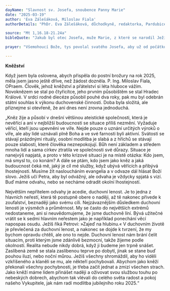 ```yaml
---
dayName: "Slavnost sv. Josefa, snoubence Panny Marie"
date: "2025-03-19"
author: 'Eva Zálešáková, Miloslav Fiala'
authorDetails: "PhDr. Eva Zálešáková, důchodkyně, redaktorka, Pardubice; P. Ing. Miloslav Fiala, OPraem., kněz"

source: "Mt 1,16.18-21.24a"
bibleQuote: "Jakub byl otec Josefa, muže Marie, z které se narodil Ježíš, nazývaný Kristus. S narozením Ježíše Krista to bylo takto: Jeho matka Maria byla zasnoubena s Josefem. Ale dříve než spolu začali bydlet, ukázalo se, že počala z Ducha Svatého. Protože její muž Josef byl spravedlivý a nechtěl ji vydat pohaně, rozhodl se tajně se s ní rozejít. Když už to chtěl udělat, zjevil se mu ve snu anděl Páně a řekl: „Josefe, synu Davidův, neboj se k sobě vzít svou manželku Marii. Vždyť dítě, které počala, je z Ducha Svatého. Porodí syna a dáš mu jméno Ježíš; on totiž spasí svůj lid od hříchů.“ Když se Josef probudil ze spánku, udělal, jak mu anděl Páně přikázal."

prayer: "Všemohoucí Bože, tys povolal svatého Josefa, aby už od počátku chránil dílo našeho vykoupení; dej, ať tvá církev s jeho pomocí věrně plní svůj úkol při uskutečňování díla spásy. Skrze tvého Syna Ježíše Krista, našeho Pána, neboť on s tebou v jednotě Ducha Svatého žije a kraluje po všechny věky věků. Amen."

---
```


**Kněžství** 

Když jsem byla oslovena, abych přispěla do postní brožury na rok 2025, měla jsem jasno ještě dříve, než žádost dozněla. P. Ing. Miloslav Fiala, OPraem. Člověk, jehož kněžství a přátelství si léta hluboce vážím. Novoknězem se stal po čtyřicítce, jeho prvním působištěm se stal Hradec Králové. V srdci rodné diecéze působil pouhé dva roky, pak mu byl odebrán státní souhlas k výkonu duchovenské činnosti. Doba byla složitá, ale přiznejme si otevřeně, že ani dnes není zrovna jednoduchá. 

„Kněz žije a působí v dnešní většinou ateistické společnosti, která je nevěřící a ani v nejbližší budoucnosti se situace příliš nezmění. Vyžaduje věřící, kteří jsou upevněni ve víře. Nejde pouze o uznání určitých výroků o víře, ale aby lidé uznávali plně Boha a ve své farnosti byli aktivní. Svátosti se stávají prázdnými rituály, osobní modlitba je slabá a z hříchů se stávají pouze slabosti, které člověka neznepokojují. Bůh není základem a středem mnoha lidí a sama církev ztratila ve společnosti své důrazy. Situace je nanejvýš napjatá, a proto v této krizové situaci je na místě otázka: Kdo jsem, má smysl to, co konám? A dále se ptám, kdo jsem jako kněz a jaká budoucnost čeká mě, jaký je cíl mé služby, když ubývá věřících a přibývá lhostejnosti. Musíme žít nasloucháním evangelia a v odvaze dál hlásat Boží slovo. Ježíš učí Petra, aby byl odvážný, ale odvaha je vždycky spjatá s vizí. Buď máme odvahu, nebo se necháme odradit okolní lhostejností.

Největším nepřítelem odvahy je acedie, duchovní lenost. Je to jedna z hlavních neřestí, která tě postupně obere o naději, až tě nakonec přivede k zoufalství, beznaději jako svému cíli. Nejzávaznějším důsledkem duchovní lenosti je výsměch a průměrnost. My se často do největších extrémů nedostaneme, ani si neuvědomujeme, že jsme duchovně líní. Bývá užitečné vrátit se k sedmi hlavním neřestem jako je například ponechání věcí napospas osudu. Ježíš říká Petrovi: »Zajeď na hlubinu.« V duchovním životě je převlečená za duchovní lenost, a nakonec se dojde k tvrzení, že my bychom opravdu chtěli, ale ono to nejde. Duchovní lenost nám brání čelit situacím, proti kterým jsme zdánlivě bezmocní, takže žijeme podle okolností. Realita nebude nikdy dobrá, když ji budeme jen trpně snášet. Zaslíbená země se stala zaslíbenou teprve po dobytí, jinak se stane buď pouhou iluzí, nebo noční můrou. Ježíš všechny shromáždil, aby ho viděli vzkříšeného a klaněli se mu, ale někteří pochybovali. Abychom jako kněží překonali všechny pochybnosti, je třeba začít jednat a zmizí všechen strach. Jako kněží máme lidem přinášet naději a oživovat svou službou touhu po nebeských dobrech, abychom tak vlévali do celého světa radost a pokoj našeho Vykupitele, jak nám radí modlitba jubilejního roku 2025.“
